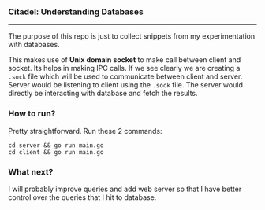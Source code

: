 ### Citadel: Understanding Databases
---

The purpose of this repo is just to collect snippets from my experimentation with databases.

This makes use of **Unix domain socket** to make call between client and socket. Its helps in making IPC calls.
If we see clearly we are creating a `.sock` file which will be used to communicate between client and server.
Server would be listening to client using the `.sock` file. The server would directly be interacting with database and fetch the results.


### How to run?

Pretty straightforward. Run these 2 commands:

```
cd server && go run main.go
cd client && go run main.go
```

### What next?
I will probably improve queries and add web server so that I have better control over the queries that I hit to database.